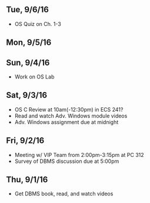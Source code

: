 ## Tue, 9/6/16
+ OS Quiz on Ch. 1-3

## Mon, 9/5/16

## Sun, 9/4/16
+ Work on OS Lab

## Sat, 9/3/16
+ OS C Review at 10am(-12:30pm) in ECS 241?
+ Read and watch Adv. Windows module videos
+ Adv. Windows assignment due at midnight

## Fri, 9/2/16
+ Meeting w/ VIP Team from 2:00pm-3:15pm at PC 312
+ Survey of DBMS discussion due at 5:00pm

## Thu, 9/1/16
+ Get DBMS book, read, and watch videos
